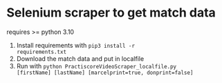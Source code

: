 # Selenium scraper to get match data

requires >= python 3.10 

1. Install requirements with <code>pip3 install -r requirements.txt</code>
2. Download the match data and put in localfile
3. Run with <code>python PractiscoreVideoScraper_localfile.py [firstName] [lastName] [marcelprint=true, donprint=false]</code>

